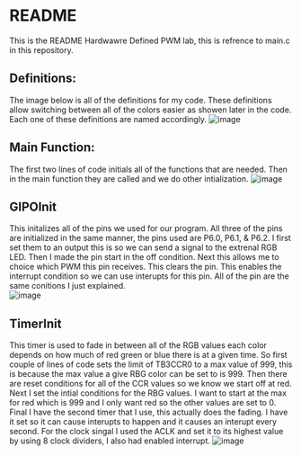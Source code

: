 # README
This is the README Hardwawre Defined PWM lab, this is refrence to main.c in this repository.
## Definitions:
The image below is all of the definitions for my code. These definitions allow switching between all of the colors easier as showen later in the code.
Each one of these definitions are named accordingly.
![image](https://user-images.githubusercontent.com/113445493/234738858-b43476c2-a1ac-44ee-8655-b4261931ba4d.png)

## Main Function:
The first two lines of code initials all of the functions that are needed. Then in the main function they are called and we do other intialization.
![image](https://user-images.githubusercontent.com/113445493/234738988-5a8c01c8-479b-45c2-9d16-91c8bd626a17.png)

## GIPOInit
This initalizes all of the pins we used for our program. All three of the pins are initialized in the same manner, the pins used are P6.0, P6.1, & P6.2. I first set them to an output this is so we can send a signal to the extrenal RGB LED. Then I made the pin start in the off condition. Next this allows me to choice which PWM this pin receives. This clears the pin. This enables the interrupt condition so we can use interupts for this pin. All of the pin are the same conitions I just explained.  
![image](https://user-images.githubusercontent.com/113445493/234740459-09c34917-a622-46ea-bafc-96bd44f96435.png)

## TimerInit
This timer is used to fade in between all of the RGB values each color depends on how much of red green or blue there is at a given time. So first couple of lines of code sets the limit of TB3CCR0 to a max value of 999, this is because the max value a give RBG color can be set to is 999. Then there are reset conditions for all of the CCR values so we know we start off at red. Next I set the intial conditions for the RBG values. I want to start at the max for red which is 999 and I only want red so the other values are set to 0. Final I have the second timer that I use, this actually does the fading. I have it set so it can cause interupts to happen and it causes an interupt every second. For the clock singal I used the ACLK and set it to its highest value by using 8 clock dividers, I also had enabled interrupt.
![image](https://user-images.githubusercontent.com/113445493/234744529-64e37d45-60fd-4f0a-88f9-f2add79a25da.png)
